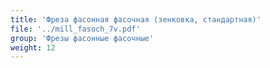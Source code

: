 ```yaml
---
title: 'Фреза фасонная фасочная (зенковка, стандартная)'
file: '../mill_fasoch_7v.pdf'
group: 'Фрезы фасонные фасочные'
weight: 12
---
```

